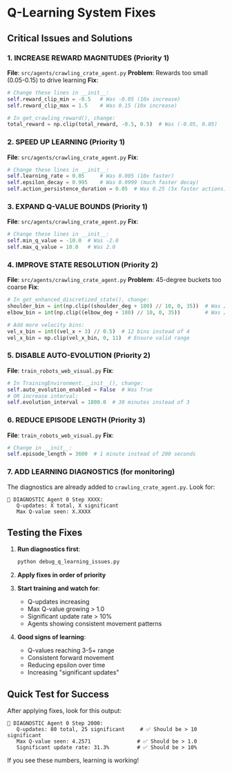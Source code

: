# Q-Learning System Fixes

## Critical Issues and Solutions

### 1. INCREASE REWARD MAGNITUDES (Priority 1)

**File**: `src/agents/crawling_crate_agent.py`
**Problem**: Rewards too small (0.05-0.15) to drive learning
**Fix**:
```python
# Change these lines in __init__:
self.reward_clip_min = -0.5   # Was -0.05 (10x increase)  
self.reward_clip_max = 1.5    # Was 0.15 (10x increase)

# In get_crawling_reward(), change:
total_reward = np.clip(total_reward, -0.5, 0.5)  # Was (-0.05, 0.05)
```

### 2. SPEED UP LEARNING (Priority 1)

**File**: `src/agents/crawling_crate_agent.py`
**Fix**:
```python
# Change these lines in __init__:
self.learning_rate = 0.05     # Was 0.005 (10x faster)
self.epsilon_decay = 0.995    # Was 0.9999 (much faster decay)
self.action_persistence_duration = 0.05  # Was 0.25 (5x faster actions)
```

### 3. EXPAND Q-VALUE BOUNDS (Priority 1)

**File**: `src/agents/crawling_crate_agent.py`
**Fix**:
```python
# Change these lines in __init__:
self.min_q_value = -10.0  # Was -2.0
self.max_q_value = 10.0   # Was 2.0
```

### 4. IMPROVE STATE RESOLUTION (Priority 2)

**File**: `src/agents/crawling_crate_agent.py`
**Problem**: 45-degree buckets too coarse
**Fix**:
```python
# In get_enhanced_discretized_state(), change:
shoulder_bin = int(np.clip((shoulder_deg + 180) // 10, 0, 35))  # Was // 45, 0, 7
elbow_bin = int(np.clip((elbow_deg + 180) // 10, 0, 35))        # Was // 45, 0, 7

# Add more velocity bins:
vel_x_bin = int((vel_x + 3) // 0.5)  # 12 bins instead of 4
vel_x_bin = np.clip(vel_x_bin, 0, 11)  # Ensure valid range
```

### 5. DISABLE AUTO-EVOLUTION (Priority 2)

**File**: `train_robots_web_visual.py`
**Fix**:
```python
# In TrainingEnvironment.__init__(), change:
self.auto_evolution_enabled = False  # Was True
# OR increase interval:
self.evolution_interval = 1800.0  # 30 minutes instead of 3
```

### 6. REDUCE EPISODE LENGTH (Priority 3)

**File**: `train_robots_web_visual.py`
**Fix**:
```python
# Change in __init__:
self.episode_length = 3600  # 1 minute instead of 200 seconds
```

### 7. ADD LEARNING DIAGNOSTICS (for monitoring)

The diagnostics are already added to `crawling_crate_agent.py`. Look for:
```
🧠 DIAGNOSTIC Agent 0 Step XXXX:
   Q-updates: X total, X significant
   Max Q-value seen: X.XXXX
```

## Testing the Fixes

1. **Run diagnostics first**:
   ```bash
   python debug_q_learning_issues.py
   ```

2. **Apply fixes in order of priority**

3. **Start training and watch for**:
   - Q-updates increasing
   - Max Q-value growing > 1.0
   - Significant update rate > 10%
   - Agents showing consistent movement patterns

4. **Good signs of learning**:
   - Q-values reaching 3-5+ range
   - Consistent forward movement
   - Reducing epsilon over time
   - Increasing "significant updates"

## Quick Test for Success

After applying fixes, look for this output:
```
🧠 DIAGNOSTIC Agent 0 Step 2000:
   Q-updates: 80 total, 25 significant     # ✅ Should be > 10 significant
   Max Q-value seen: 4.2571               # ✅ Should be > 1.0  
   Significant update rate: 31.3%         # ✅ Should be > 10%
```

If you see these numbers, learning is working! 